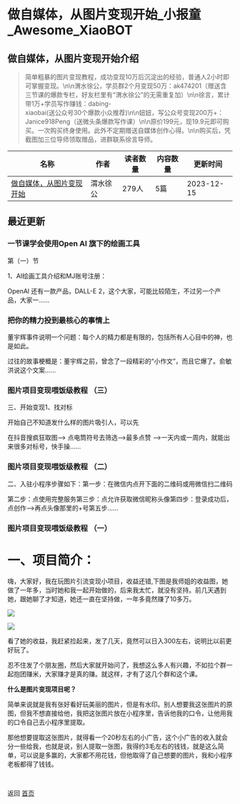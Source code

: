 # 做自媒体，从图片变现开始_小报童_Awesome_XiaoBOT

## 做自媒体，从图片变现开始介绍
> 简单粗暴的图片变现教程，成功变现10万后沉淀出的经验，普通人2小时即可掌握变现。\n\n渭水徐公，学员群2个月变现50万：ak474201（赠送含三节课的爆款专栏，好友栏里有“渭水徐公”的无需重复加）\n\n徐言，累计带1万+学员写作赚钱：dabing-  
xiaobai(送公众号30个爆款小众推荐)\n\n妞妞，写公众号变现200万+：Janice918Peng（送微头条爆款写作课）\n\n原价199元，现19.9元即可购买。一次购买终身使用。此外不定期赠送自媒体创作心得。\n\n购买后，凭截图加三位导师领取赠品，进群联系徐言导师。  
  


|名称|作者|读者数量|内容数量|更新时间|
|---|---|---|---|---|
|[做自媒体，从图片变现开始](https://xiaobot.net/p/weishuixugong?refer=0b133df9-27dc-423b-8101-639049001c13)|渭水徐公|279人|5篇|2023-12-15|

## 最近更新
### 一节课学会使用Open AI 旗下的绘画工具

第（一）节

1、AI绘画工具介绍和MJ账号注册：

OpenAl 还有一款产品，DALL-E 2，这个大家，可能比较陌生，不过另一个产品，大家一......

### 把你的精力投到最核心的事情上

董宇辉事件说明一个问题：每个人的精力都是有限的，包括所有人心目中的神，也是如此。

过往的故事梗概是：董宇辉之前，曾念了一段精彩的“小作文”，而且它爆了。俞敏洪说这个文案......

### 图片项目变现喂饭级教程 （三）

三、开始变现1、找对标

开始自己不知道发什么样的图片吸引人，可以先

在抖音搜疯狂取图--> 点电筒符号去筛选-->最多点赞 -->一天内或一周内，就能出来很多对标号，快手操......

### 图片项目变现喂饭级教程 （二）

二、入驻小程序步骤如下：第一步：在微信内点开下面的二维码或用微信扫二维码

第二步：点使用完整服务第三步：点允许获取微信昵称头像第四步：登录成功后，点创作-->再点头像那里的+号第五步......

### 图片项目变现喂饭级教程 （一）

# 一、项目简介：

嗨，大家好，我在玩图片引流变现小项目，收益还错,下图是我师姐的收益图，她做了一年多，当时她和我一起开始做的，后来我太忙，就没有坚持。前几天遇到她，跟她聊了才知道，她还一直在坚持做，一年多竟然赚了10多万。

![](https://static.xiaobot.net/file/2023-12-12/7785/f0255662d2681d5f2c1f6872ab02beaf.jpeg)

![](https://static.xiaobot.net/file/2023-12-11/7785/64cc6a67954b9878759555c487c26fda.png)

看了她的收益，我赶紧捡起来，发了几天，竟然可以日入300左右，说明比以前更好玩了。

忍不住发了个朋友圈，然后大家就开始问了，我想这么多人有兴趣，不如拉个群一起抱团赚米，大家赚才是真的赚。就这样，才有了这几个群和这个课。

**什么是图片变现项目呢？**

简单来说就是我有张好看好玩美丽的图片，但是有水印。别人想要我这张图片的原图，但我不想直接给他，我把这张图片放在小程序里，告诉他我的口令，让他用我的口令自己去小程序里提取。

那他想要提取这张图片，就得看一个20秒左右的小广告，这个小广告的收入就会分一些给我，也就是说，别人提取一张图，我得约3毛左右的钱钱，就是这么简单，可以说是多赢的，大家都不用花钱，但他取得了自己想要的图片，我和小程序老板都得了钱钱。


<a href="https://github.com/Reno9527/awesome-xiaobot" style="color: white; text-decoration: none;">awesome-xiaobot</a>

返回 [首页](../README.md)
